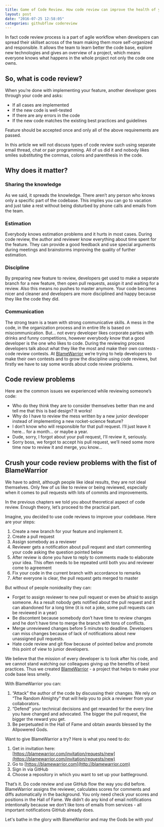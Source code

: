 ```yaml
---
title: Game of Code Review. How code review can improve the health of your team
layout: post
date: "2016-07-25 12:58:05"
categories: githubflow codereview
---
```



In fact code review process is a part of agile workflow when developers can spread their skillset across of the team making them more self-organized and responsible. It allows the team to learn better the code base, explore new technologies and gives an overview of a project, which means everyone knows what happens in the whole project not only the code one owns.

## So, what is code review?

When you’re done with implementing your feature, another developer goes through your code and asks:

  * If all cases are implemented
  * If the new code is well-tested
  * If there are any errors in the code
  * If the new code matches the existing best practices and guidelines

Feature should be accepted once and only all of the above requirements are passed.

In this article we will not discuss types of code review such using separate email thread, chat or pair programming. All of us did it and nobody likes smiles substituting the commas, colons and parenthesis in the code.

## Why does it matter?

### Sharing the knowledge

As we said, it spreads the knowledge. There aren’t any person who knows only a specific part of the codebase. This implies you can go to vacation and just take a rest without being disturbed by phone calls and emails from the team.

### Estimation
Everybody knows estimation problems and it hurts in most cases. During code review, the author and reviewer know everything about time spent for the feature. They can provide a good feedback and use special arguments during meetings and brainstorms improving the quality of further estimation.

### Discipline
By preparing new feature to review, developers get used to make a separate branch for a new feature, then open pull requests, assign it and waiting for a review. Also this means no pushes to master anymore. Your code becomes nicer and cleaner and developers are more disciplined and happy because they like the code they did.

### Communication
The strong team is a team with strong communicative skills. A mess in the code, in the organization process and in entire life is based on miscommunication.
But… not every developer likes corporate parties with drinks and funny competitions, however everybody know that a good developer is the one who likes to code.
During the reviewing process developers talk about what they like the most and make their own contests - code review contests.
At [BlameWarrior](http://blamewarrior.com) we’re trying to help developers to make their own contests and to grow the discipline using code reviews, but firstly we have to say some words about code review problems.

## Code review problems
Here are the common issues we experienced while reviewing someone’s code:

  * Who do they think they are to consider themselves better than me and tell me that this is bad design? It works!
  * Why do I have to review the mess written by a new junior developer instead of implementing a new rocket-science feature?
  * I don’t know who will responsible for that pull request. I’ll just leave it here… for a month… or maybe a year.
  * Dude, sorry, I forgot about your pull request, I’ll review it, seriously.
  * Sorry boss, we forgot to accept his pull request, we’ll need some more time now to review it and merge, you know…

## Crush your code review problems with the fist of BlameWarrior

We have to admit, although people like ideal results, they are not ideal themselves. Only few of us like to review or being reviewed, especially when it comes to pull requests with lots of commits and improvements.

In the previous chapters we told you about theoretical aspect of code review. Enough theory, let’s proceed to the practical part.

Imagine, you decided to use code reviews to improve your codebase. Here are your steps:

  1. Create a new branch for your feature and implement it.
  2. Create a pull request
  3. Assign somebody as a reviewer
  4. Reviewer gets a notification about pull request and start commenting your code asking the question pointed below
  5. After review is done you have to reply to comments made to elaborate your idea. This often needs to be repeated until both you and reviewer come to agreement
  6. Fix your code in the current branch with accordance to remarks
  7. After everyone is clear, the pull request gets merged to master

But without of people nonideality they can:

  * Forget to assign reviewer to new pull request or even be afraid to assign someone. As a result nobody gets notified about the pull request and it can abandoned for a long time (it is not a joke, some pull requests can be reviewed in a year)
  * Be discontent because somebody don’t have time to review changes and he don’t have time to merge the branch with tons of conflicts.
  * Merge unreviewed changes before 5 minutes to deadline. Developers can miss changes because of lack of notifications about new unassigned pull requests.
  * Hate code review and git flow because of pointed below and promote this point of view to junior developers.

We believe that the mission of every developer is to look after his code, and we cannot stand watching our colleagues giving up the benefits of best practices. Thus we created [BlameWarrior](http://blamewarrior.com) - a project that helps to make your code base less smelly.

With BlameWarrior you can:

  1. “Attack” the author of the code by discussing their changes. We rely on “The Random Almighty” that will help you to pick a reviewer from your collaborators.
  2. “Defend” your technical decisions and get rewarded for the every line you have changed and advocated. The bigger the pull request, the bigger the reward you get.
  3. Be perpetuated in the Hall of Fame and obtain awards blessed by the Allpowered Gods.

Want to give BlameWarrior a try? Here is what you need to do:

  1. Get in invitation here: [https://blamewarrior.com/invitation/requests/new](https://blamewarrior.com/invitation/requests/new)
  2. Go to [https://blamewarrior.com](http://blamewarrior.com)
  3. Sign in via GitHub
  4. Choose a repository in which you want to set up your battleground.

That’s it. Do code review and use GitHub flow the way you did before. BlameWarrior assigns the reviewer, calculates scores for comments and diffs automatically in the background. You only need check your scores and positions in the Hall of Fame. We didn’t do any kind of email notifications intentionally because we don’t like tons of emails from services  - all important notifications GitHub already does.

Let's bathe in the glory with BlameWarrior and may the Gods be with you!





